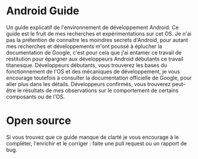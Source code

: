 # Android Guide
Un guide explicatif de l'environnement de développement Android. Ce guide est le fruit de mes recherches et expérimentations sur cet OS. Je n'ai pas la prétention de connaitre les moindres secrets d'Android, pour autant mes recherches et développements m'ont poussé à éplucher la documentation de Google, c'est pour cela que j'ai entamer ce travail de restitution pour épargner aux développeurs Android débutants ce travail titanesque. Développeurs débutants, vous trouverez les bases du fonctionnement de l'OS et des mécaniques de développement, je vous encourage toutefois à consulter la documentation officielle de Google, pour aller plus dans les détails. Développeurs confirmés, vous trouverez peut-être le résultats de mes observations sur le comportement de certains composants ou de l'OS.

# Open source
Si vous trouvez que ce guide manque de clarté je vous encourage à le compléter, l'enrichir et le corriger : faite une pull request ou un rapport de bug.
